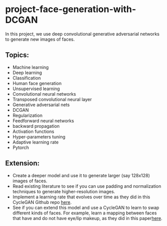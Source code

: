 # project-face-generation-with-DCGAN
In this project, we use deep convolutional generative adversarial networks to generate new images of faces.
## Topics: 
* Machine learning
* Deep learning
* Classification
* Human face generation
* Unsupervised learning
* Convolutional neural networks
* Transposed convolutional neural layer
* Generative adversarial nets
* DCGAN
* Regularization
* Feedforward neural networks
* backward propagation
* Activation functions
* Hyper-parameters tuning
* Adaptive learning rate
* Pytorch



## Extension:
* Create a deeper model and use it to generate larger (say 128x128) images of faces.
* Read existing literature to see if you can use padding and normalization techniques to generate higher-resolution images.
* Implement a learning rate that evolves over time as they did in this CycleGAN Github repo [here](https://github.com/junyanz/pytorch-CycleGAN-and-pix2pix).
* See if you can extend this model and use a CycleGAN to learn to swap different kinds of faces. For example, learn a mapping between faces that have and do not have eye/lip makeup, as they did in this paper[here](https://gfx.cs.princeton.edu/pubs/Chang_2018_PAS/Chang-CVPR-2018.pdf).
